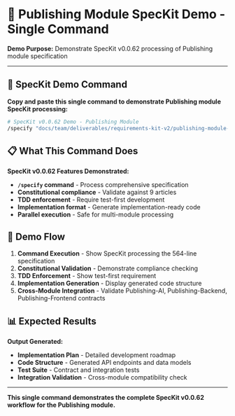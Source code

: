 # 🚀 **Publishing Module SpecKit Demo - Single Command**

**Demo Purpose:** Demonstrate SpecKit v0.0.62 processing of Publishing module specification

---

## 🎯 **SpecKit Demo Command**

**Copy and paste this single command to demonstrate Publishing module SpecKit processing:**

```bash
# SpecKit v0.0.62 Demo - Publishing Module
/specify "docs/team/deliverables/requirements-kit-v2/publishing-module-spec.md" --format=implementation --output=.dev/ai/speckit-output/publishing-module --validate-constitution --enable-tdd --parallel-safe
```

## 📋 **What This Command Does**

**SpecKit v0.0.62 Features Demonstrated:**
- **`/specify` command** - Process comprehensive specification
- **Constitutional compliance** - Validate against 9 articles
- **TDD enforcement** - Require test-first development
- **Implementation format** - Generate implementation-ready code
- **Parallel execution** - Safe for multi-module processing

## 🎪 **Demo Flow**

1. **Command Execution** - Show SpecKit processing the 564-line specification
2. **Constitutional Validation** - Demonstrate compliance checking
3. **TDD Enforcement** - Show test-first requirement
4. **Implementation Generation** - Display generated code structure
5. **Cross-Module Integration** - Validate Publishing-AI, Publishing-Backend, Publishing-Frontend contracts

## 📊 **Expected Results**

**Output Generated:**
- **Implementation Plan** - Detailed development roadmap
- **Code Structure** - Generated API endpoints and data models
- **Test Suite** - Contract and integration tests
- **Integration Validation** - Cross-module compatibility check

---

**This single command demonstrates the complete SpecKit v0.0.62 workflow for the Publishing module.**
